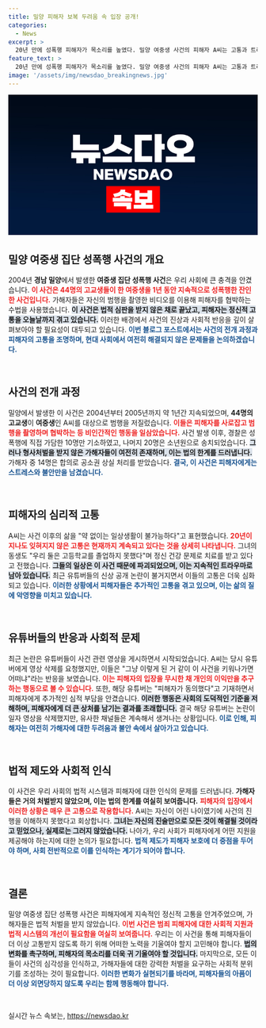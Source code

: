 ```yaml
---
title: 밀양 피해자 보복 두려움 속 입장 공개!
categories:
  - News
excerpt: >
  20년 만에 성폭행 피해자가 목소리를 높였다. 밀양 여중생 사건의 피해자 A씨는 고통과 트라우마에 시달리며, 최근 유튜버들의 폭로로 다시 가해자들의 위협을 겪고 있다고 밝혔다. 놀라운 진실을 담은 그녀의 이야기, 지금 확인해보세요!
feature_text: >
  20년 만에 성폭행 피해자가 목소리를 높였다. 밀양 여중생 사건의 피해자 A씨는 고통과 트라우마에 시달리며, 최근 유튜버들의 폭로로 다시 가해자들의 위협을 겪고 있다고 밝혔다. 놀라운 진실을 담은 그녀의 이야기, 지금 확인해보세요!
image: '/assets/img/newsdao_breakingnews.jpg'
---
```


<p><img src="/assets/img/newsdao_breakingnews.jpg" alt="bookingtag 속보" /></p>

<h2 data-ke-size="size26">밀양 여중생 집단 성폭행 사건의 개요</h2>

<p data-ke-size="size16">2004년 <b>경남 밀양</b>에서 발생한 <b>여중생 집단 성폭행 사건</b>은 우리 사회에 큰 충격을 안겼습니다. <b><span style="color: #ee2323;">이 사건은 44명의 고교생들이 한 여중생을 1년 동안 지속적으로 성폭행한 잔인한 사건입니다.</span></b> 가해자들은 자신의 범행을 촬영한 비디오를 이용해 피해자를 협박하는 수법을 사용했습니다. <b><span style="background-color: #21538527;">이 사건은 법적 심판을 받지 않은 채로 끝났고, 피해자는 정신적 고통을 오늘날까지 겪고 있습니다.</span></b> 이러한 배경에서 사건의 진상과 사회적 반응을 깊이 살펴보아야 할 필요성이 대두되고 있습니다. <b><span style="color: #1a5490;">이번 블로그 포스트에서는 사건의 전개 과정과 피해자의 고통을 조명하며, 현대 사회에서 여전히 해결되지 않은 문제들을 논의하겠습니다.</span></b></p>

<p data-ke-size="size16">&nbsp;</p>

<h2 data-ke-size="size26">사건의 전개 과정</h2>

<p data-ke-size="size16">밀양에서 발생한 이 사건은 2004년부터 2005년까지 약 1년간 지속되었으며, <b>44명의 고교생</b>이 <b>여중생</b>인 A씨를 대상으로 범행을 저질렀습니다. <b><span style="color: #ee2323;">이들은 피해자를 사로잡고 범행을 촬영하며 협박하는 등 비인간적인 행동을 일삼았습니다.</span></b> 사건 발생 이후, 경찰은 성폭행에 직접 가담한 10명만 기소하였고, 나머지 20명은 소년원으로 송치되었습니다. <b><span style="background-color: #21538527;">그러나 형사처벌을 받지 않은 가해자들이 여전히 존재하며, 이는 법의 한계를 드러냅니다.</span></b> 가해자 중 14명은 합의로 공소권 상실 처리를 받았습니다. <b><span style="color: #1a5490;">결국, 이 사건은 피해자에게는 스트레스와 불안만을 남겼습니다.</span></b></p>

<p data-ke-size="size16">&nbsp;</p>

<h2 data-ke-size="size26">피해자의 심리적 고통</h2>

<p data-ke-size="size16">A씨는 사건 이후의 삶을 "약 없이는 일상생활이 불가능하다"고 표현했습니다. <b><span style="color: #ee2323;">20년이 지나도 잊혀지지 않은 고통은 현재까지 계속되고 있다는 것을 상세히 나타냅니다.</span></b> 그녀의 동생도 "우리 둘은 고등학교를 졸업하지 못했다"며 정신 건강 문제로 치료를 받고 있다고 전했습니다. <b><span style="background-color: #21538527;">그들의 일상은 이 사건 때문에 파괴되었으며, 이는 지속적인 트라우마로 남아 있습니다.</span></b> 최근 유튜버들의 신상 공개 논란이 불거지면서 이들의 고통은 더욱 심화되고 있습니다. <b><span style="color: #1a5490;">이러한 상황에서 피해자들은 추가적인 고통을 겪고 있으며, 이는 삶의 질에 악영향을 미치고 있습니다.</span></b></p>

<p data-ke-size="size16">&nbsp;</p>

<h2 data-ke-size="size26">유튜버들의 반응과 사회적 문제</h2>

<p data-ke-size="size16">최근 논란은 유튜버들이 사건 관련 영상을 게시하면서 시작되었습니다. A씨는 당시 유튜버에게 영상 삭제를 요청했지만, 이들은 "그냥 이렇게 된 거 같이 이 사건을 키워나가면 어떠냐"라는 반응을 보였습니다. <b><span style="color: #ee2323;">이는 피해자의 입장을 무시한 채 개인의 이익만을 추구하는 행동으로 볼 수 있습니다.</span></b> 또한, 해당 유튜버는 "피해자가 동의했다"고 기재하면서 피해자에게 추가적인 심적 부담을 안겼습니다. <b><span style="background-color: #21538527;">이러한 행동은 사회의 도덕적인 기준을 저해하며, 피해자에게 더 큰 상처를 남기는 결과를 초래합니다.</span></b> 결국 해당 유튜버는 논란이 일자 영상을 삭제했지만, 유사한 채널들은 계속해서 생겨나는 상황입니다. <b><span style="color: #1a5490;">이로 인해, 피해자는 여전히 가해자에 대한 두려움과 불안 속에서 살아가고 있습니다.</span></b></p>

<p data-ke-size="size16">&nbsp;</p>

<h2 data-ke-size="size26">법적 제도와 사회적 인식</h2>

<p data-ke-size="size16">이 사건은 우리 사회의 법적 시스템과 피해자에 대한 인식의 문제를 드러냅니다. <b>가해자들은 거의 처벌받지 않았으며, 이는 법의 한계를 여실히 보여줍니다.</b> <b><span style="color: #ee2323;">피해자의 입장에서 이러한 상황은 매우 큰 고통으로 작용합니다.</span></b> A씨는 자신이 어린 나이였기에 사건의 진행을 이해하지 못했다고 회상합니다. <b><span style="background-color: #21538527;">그녀는 자신의 진술만으로 모든 것이 해결될 것이라고 믿었으나, 실제로는 그러지 않았습니다.</span></b> 나아가, 우리 사회가 피해자에게 어떤 지원을 제공해야 하는지에 대한 논의가 필요합니다. <b><span style="color: #1a5490;">법적 제도가 피해자 보호에 더 중점을 두어야 하며, 사회 전반적으로 이를 인식하는 계기가 되어야 합니다.</span></b></p>

<p data-ke-size="size16">&nbsp;</p>

<h2 data-ke-size="size26">결론</h2>

<p data-ke-size="size16">밀양 여중생 집단 성폭행 사건은 피해자에게 지속적인 정신적 고통을 안겨주었으며, 가해자들은 법적 처벌을 받지 않았습니다. <b><span style="color: #ee2323;">이번 사건은 범죄 피해자에 대한 사회적 지원과 법적 시스템의 개선이 필요함을 여실히 보여줍니다.</span></b> 우리는 이 사건을 통해 피해자들이 더 이상 고통받지 않도록 하기 위해 어떠한 노력을 기울여야 할지 고민해야 합니다. <b><span style="background-color: #21538527;">법의 변화를 촉구하며, 피해자의 목소리를 더욱 귀 기울여야 할 것입니다.</span></b> 마지막으로, 모든 이들이 사건의 심각성을 인식하고, 가해자들에 대한 강력한 처벌을 요구하는 사회적 분위기를 조성하는 것이 필요합니다. <b><span style="color: #1a5490;">이러한 변화가 실현되기를 바라며, 피해자들의 아픔이 더 이상 외면당하지 않도록 우리는 함께 행동해야 합니다.</span></b></p>

<p data-ke-size="size16">&nbsp;</p>
실시간 뉴스 속보는, <a href="https://newsdao.kr" rel="dofollow">https://newsdao.kr</a>


